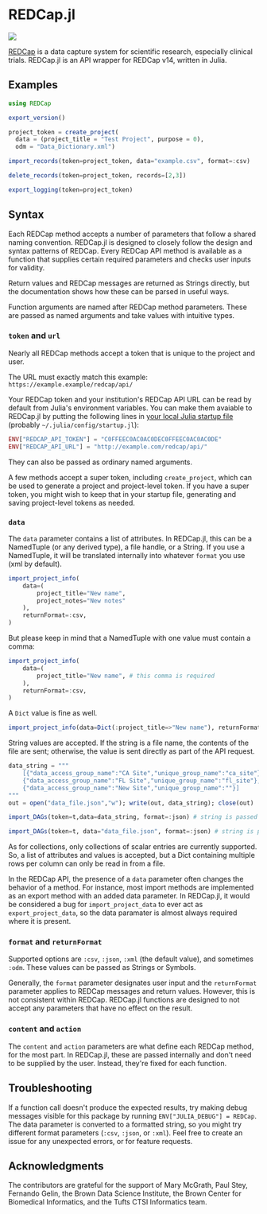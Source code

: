 # REDCap.jl
[![](https://img.shields.io/badge/docs-latest-blue.svg)](https://bcbi.github.io/REDCap.jl/)

[REDCap](https://en.wikipedia.org/wiki/REDCap) is a data capture system for scientific research, especially clinical trials.
REDCap.jl is an API wrapper for REDCap v14, written in Julia.

## Examples
```julia
using REDCap

export_version()

project_token = create_project(
  data = (project_title = "Test Project", purpose = 0),
  odm = "Data_Dictionary.xml")

import_records(token=project_token, data="example.csv", format=:csv)

delete_records(token=project_token, records=[2,3])

export_logging(token=project_token)
```

## Syntax
Each REDCap method accepts a number of parameters that follow a shared naming convention.
REDCap.jl is designed to closely follow the design and syntax patterns of REDCap.
Every REDCap API method is available as a function that supplies certain required parameters and checks user inputs for validity.

Return values and REDCap messages are returned as Strings directly, but the documentation shows how these can be parsed in useful ways.

Function arguments are named after REDCap method parameters.
These are passed as named arguments and take values with intuitive types.

### `token` and `url`
Nearly all REDCap methods accept a token that is unique to the project and user.

The URL must exactly match this example:
```https://example.example/redcap/api/```

Your REDCap token and your institution's REDCap API URL can be read by default from Julia's environment variables.
You can make them avaiable to REDCap.jl by putting the following lines in [your local Julia startup file](https://docs.julialang.org/en/v1/manual/command-line-interface/#Startup-file) (probably `~/.julia/config/startup.jl`):
```julia
ENV["REDCAP_API_TOKEN"] = "C0FFEEC0AC0AC0DEC0FFEEC0AC0AC0DE"
ENV["REDCAP_API_URL"] = "http://example.com/redcap/api/"
```
They can also be passed as ordinary named arguments.

A few methods accept a super token, including `create_project`, which can be used to generate a project and project-level token.
If you have a super token, you might wish to keep that in your startup file, generating and saving project-level tokens as needed.

### `data`
The `data` parameter contains a list of attributes.
In REDCap.jl, this can be a NamedTuple (or any derived type), a file handle, or a String.
If you use a NamedTuple, it will be translated internally into whatever `format` you use (xml by default).
```julia
import_project_info(
    data=(
        project_title="New name",
        project_notes="New notes"
    ),
    returnFormat=:csv,
)
```
But please keep in mind that a NamedTuple with one value must contain a comma:
```julia
import_project_info(
    data=(
        project_title="New name", # this comma is required
    ),
    returnFormat=:csv,
)
```
A `Dict` value is fine as well.
```julia
import_project_info(data=Dict(:project_title=>"New name"), returnFormat=:csv)
```
String values are accepted. If the string is a file name, the contents of the file are sent; otherwise, the value is sent directly as part of the API request.
```julia
data_string = """
    [{"data_access_group_name":"CA Site","unique_group_name":"ca_site"},
    {"data_access_group_name":"FL Site","unique_group_name":"fl_site"},
    {"data_access_group_name":"New Site","unique_group_name":""}]
"""
out = open("data_file.json","w"); write(out, data_string); close(out)

import_DAGs(token=t,data=data_string, format=:json) # string is passed to the API

import_DAGs(token=t, data="data_file.json", format=:json) # string is pattern-matched as a filename 

```
As for collections, only collections of scalar entries are currently supported.
So, a list of attributes and values is accepted, but a Dict containing multiple rows per column can only be read in from a file.

In the REDCap API, the presence of a `data` parameter often changes the behavior of a method.
For instance, most import methods are implemented as an export method with an added data parameter.
In REDCap.jl, it would be considered a bug for `import_project_data` to ever act as `export_project_data`, so the data paramater is almost always required where it is present.

### `format` and `returnFormat`
Supported options are `:csv`, `:json`, `:xml` (the default value), and sometimes `:odm`.
These values can be passed as Strings or Symbols.

Generally, the `format` parameter designates user input and the `returnFormat` parameter applies to REDCap messages and return values.
However, this is not consistent within REDCap.
REDCap.jl functions are designed to not accept any parameters that have no effect on the result.

### `content` and `action`
The `content` and `action` parameters are what define each REDCap method, for the most part.
In REDCap.jl, these are passed internally and don't need to be supplied by the user.
Instead, they're fixed for each function.

## Troubleshooting
If a function call doesn't produce the expected results, try making debug messages visible for this package by running `ENV["JULIA_DEBUG"] = REDCap`.
The data parameter is converted to a formatted string, so you might try different format parameters (`:csv`, `:json`, or `:xml`).
Feel free to create an issue for any unexpected errors, or for feature requests.

## Acknowledgments
The contributors are grateful for the support of Mary McGrath, Paul Stey, Fernando Gelin, the Brown Data Science Institute, the Brown Center for Biomedical Informatics, and the Tufts CTSI Informatics team.
